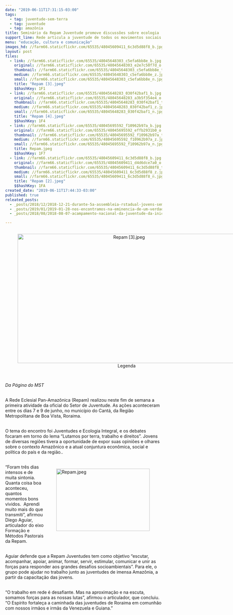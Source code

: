 ```yaml
---
date: "2019-06-11T17:31:15-03:00"
tags:
  - tag: juventude-sem-terra
  - tag: juventude
  - tag: amazônia
title: Seminário da Repam Juventude promove discussões sobre ecologia
support_line: Rede articula a juventude de todos os movimentos sociais e povos da Amazônia
menu: "educação, cultura e comunicação"
images_hd: //farm66.staticflickr.com/65535/48045609411_6c3d5d88f8_b.jpg
layout: post
files:
  - link: //farm66.staticflickr.com/65535/48045648303_c5efa6bb8e_b.jpg
    original: //farm66.staticflickr.com/65535/48045648303_e2e7c50f7d_o.jpg
    thumbnail: //farm66.staticflickr.com/65535/48045648303_c5efa6bb8e_t.jpg
    medium: //farm66.staticflickr.com/65535/48045648303_c5efa6bb8e_z.jpg
    small: //farm66.staticflickr.com/65535/48045648303_c5efa6bb8e_n.jpg
    title: "Repam [3].jpeg"
    $$hashKey: 1F1
  - link: //farm66.staticflickr.com/65535/48045648283_030f42baf1_b.jpg
    original: //farm66.staticflickr.com/65535/48045648283_a3b5f354e4_o.jpg
    thumbnail: //farm66.staticflickr.com/65535/48045648283_030f42baf1_t.jpg
    medium: //farm66.staticflickr.com/65535/48045648283_030f42baf1_z.jpg
    small: //farm66.staticflickr.com/65535/48045648283_030f42baf1_n.jpg
    title: "Repam [4].jpeg"
    $$hashKey: 1F4
  - link: //farm66.staticflickr.com/65535/48045695592_f10962b97a_b.jpg
    original: //farm66.staticflickr.com/65535/48045695592_effb2931b0_o.jpg
    thumbnail: //farm66.staticflickr.com/65535/48045695592_f10962b97a_t.jpg
    medium: //farm66.staticflickr.com/65535/48045695592_f10962b97a_z.jpg
    small: //farm66.staticflickr.com/65535/48045695592_f10962b97a_n.jpg
    title: Repam.jpeg
    $$hashKey: 1F7
  - link: //farm66.staticflickr.com/65535/48045609411_6c3d5d88f8_b.jpg
    original: //farm66.staticflickr.com/65535/48045609411_d4d6dce7a0_o.jpg
    thumbnail: //farm66.staticflickr.com/65535/48045609411_6c3d5d88f8_t.jpg
    medium: //farm66.staticflickr.com/65535/48045609411_6c3d5d88f8_z.jpg
    small: //farm66.staticflickr.com/65535/48045609411_6c3d5d88f8_n.jpg
    title: "Repam [2].jpeg"
    $$hashKey: 1FA
created_date: "2019-06-11T17:44:33-03:00"
published: true
releated_posts:
  - _posts/2018/12/2018-12-21-durante-5a-assembleia-rstadual-jovens-sem-terra-de-alagoas-desafios-para-2019.md
  - _posts/2019/01/2019-01-28-nos-encontramos-na-eminencia-de-um-verdadeiro-etnocidio-das-populacoes-indigenas-no-brasil-denuncia-professor-da-unifesspa.md
  - _posts/2018/08/2018-08-07-acampamento-nacional-da-juventude-da-inicio-a-marcha-historica-do-mst.md

---
```

<div style="text-align:center">
<figure class="image" style="display:inline-block"><img alt="Repam [3].jpeg" height="415" src="//farm66.staticflickr.com/65535/48045648303_c5efa6bb8e_b.jpg" width="700" />
<figcaption>Legenda</figcaption>
</figure>
</div>

<p><br />
<em>Da P&aacute;gina do MST</em></p>

<p><br />
A Rede Eclesial Pan-Amaz&ocirc;nica (Repam) realizou neste fim de semana a primeira atividade da oficial do Setor de Juventude. As a&ccedil;&otilde;es aconteceram entre os dias 7 e 9 de junho, no munic&iacute;pio do Cant&aacute;, da Regi&atilde;o Metropolitana de Boa Vista, Roraima.<br />
&nbsp;</p>

<p>O tema do encontro foi Juventudes e Ecologia Integral, e os debates focaram em torno do lema &ldquo;Lutamos por terra, trabalho e direitos&rdquo;. Jovens de diversas regi&otilde;es tivera a oportunidade de expor suas opini&otilde;es e olhares sobre&nbsp;o contexto Amaz&ocirc;nico&nbsp;e a atual conjuntura econ&ocirc;mica, social e pol&iacute;tica do pa&iacute;s e da regi&atilde;o..<br />
&nbsp;</p>

<figure class="image" style="float:right"><img alt="Repam.jpeg" height="200" src="//farm66.staticflickr.com/65535/48045695592_f10962b97a_b.jpg" width="300" />
<figcaption></figcaption>
</figure>

<p>&ldquo;Foram tr&ecirc;s dias intensos e de muita sintonia. Quanta coisa boa aconteceu, quantos momentos bons vividos.&nbsp; Aprendi muito mais do que transmiti&rdquo;, afirmou Diego Aguiar, articulador do eixo Forma&ccedil;&atilde;o e M&eacute;todos Pastorais da Repam.<br />
&nbsp;</p>

<p>Aguiar defende que a Repam Juventudes tem como objetivo &ldquo;escutar, acompanhar, apoiar, animar, formar, servir, estimular, comunicar e unir as for&ccedil;as para responder aos grandes desafios socioambientais&rdquo;. Para ele, o grupo pode ajudar no trabalho junto as juventudes de imensa Amaz&ocirc;nia, a partir da capacita&ccedil;&atilde;o das jovens.<br />
&nbsp;</p>

<p>&ldquo;O trabalho em rede &eacute; desafiante. Mas na aproxima&ccedil;&atilde;o e na escuta, somamos for&ccedil;as para as nossas lutas&rdquo;, afirmou o articulador, que concluiu. &ldquo;O Esp&iacute;rito fortale&ccedil;a a caminhada das juventudes de Roraima em comunh&atilde;o com nossos irm&atilde;os e irm&atilde;s da Venezuela e Guiana.&rdquo;</p>
